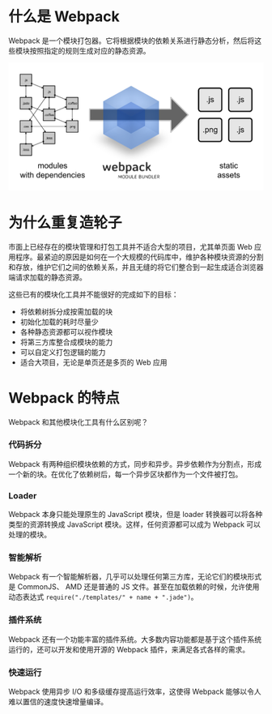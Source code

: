 # 什么是 Webpack

Webpack 是一个模块打包器。它将根据模块的依赖关系进行静态分析，然后将这些模块按照指定的规则生成对应的静态资源。

![什么是webpack](images/what-is-webpack.png)

# 为什么重复造轮子

市面上已经存在的模块管理和打包工具并不适合大型的项目，尤其单页面 Web 应用程序。最紧迫的原因是如何在一个大规模的代码库中，维护各种模块资源的分割和存放，维护它们之间的依赖关系，并且无缝的将它们整合到一起生成适合浏览器端请求加载的静态资源。

这些已有的模块化工具并不能很好的完成如下的目标：

- 将依赖树拆分成按需加载的块
- 初始化加载的耗时尽量少
- 各种静态资源都可以视作模块
- 将第三方库整合成模块的能力
- 可以自定义打包逻辑的能力
- 适合大项目，无论是单页还是多页的 Web 应用

# Webpack 的特点

Webpack 和其他模块化工具有什么区别呢？

### 代码拆分

Webpack 有两种组织模块依赖的方式，同步和异步。异步依赖作为分割点，形成一个新的块。在优化了依赖树后，每一个异步区块都作为一个文件被打包。

### Loader

Webpack 本身只能处理原生的 JavaScript 模块，但是 loader 转换器可以将各种类型的资源转换成 JavaScript 模块。这样，任何资源都可以成为 Webpack 可以处理的模块。

### 智能解析

Webpack 有一个智能解析器，几乎可以处理任何第三方库，无论它们的模块形式是 CommonJS、 AMD 还是普通的 JS 文件。甚至在加载依赖的时候，允许使用动态表达式 `require("./templates/" + name + ".jade")`。


### 插件系统

Webpack 还有一个功能丰富的插件系统。大多数内容功能都是基于这个插件系统运行的，还可以开发和使用开源的 Webpack 插件，来满足各式各样的需求。

### 快速运行

Webpack 使用异步 I/O 和多级缓存提高运行效率，这使得 Webpack 能够以令人难以置信的速度快速增量编译。




